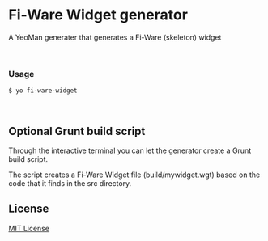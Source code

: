 # Fi-Ware Widget generator

A YeoMan generater that generates a Fi-Ware (skeleton) widget

<br/>

### Usage

	$ yo fi-ware-widget

<br/>

## Optional Grunt build script

Through the interactive terminal you can let the generator create a Grunt build script. 

The script creates a Fi-Ware Widget file (build/mywidget.wgt) based on the code that it finds in the src directory.

## License
[MIT License](http://en.wikipedia.org/wiki/MIT_License)  		


